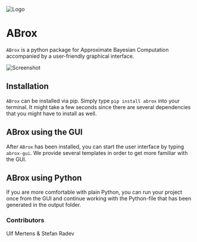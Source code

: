 ![Logo](abrox/gui/icons/logo.png)

# ABrox

`ABrox` is a python package for Approximate Bayesian Computation accompanied by a user-friendly graphical interface.

![Screenshot](abrox/gui/icons/screen.png)

## Installation

`ABrox` can be installed via pip. Simply type `pip install abrox` into your terminal. It might take
a few seconds since there are several dependencies that you might have to install as well. 

## ABrox using the GUI

After `ABrox` has been installed, you can start the user interface by typing `abrox-gui`.
We provide several templates in order to get more familiar with the GUI. 

## ABrox using Python

If you are more comfortable with plain Python, you can run your project once from the GUI and
continue working with the Python-file that has been generated in the output folder.

### Contributors

Ulf Mertens \& Stefan Radev
